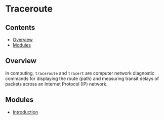 # Traceroute
<!--TOC_START-->
## Contents
- [Overview](#overview)
- [Modules](#modules)

<!--TOC_END-->
## Overview
In computing, `traceroute` and `tracert` are computer network diagnostic commands for displaying the route (path) and measuring transit delays of packets across an Internet Protocol (IP) network.
<!--MODULES_START-->
## Modules
- [Introduction](./modules/introduction)
<!--MODULES_END-->
